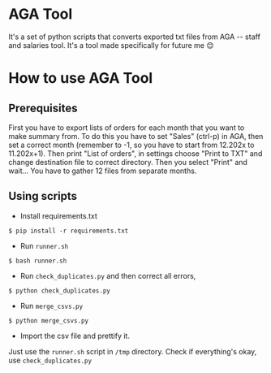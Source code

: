 # AGA Tool

It's a set of python scripts that converts exported txt files from AGA -- staff and salaries tool. It's a tool made specifically for future me 😊

# How to use AGA Tool

## Prerequisites

First you have to export lists of orders for each month that you want to make summary from. To do this you have to set "Sales" (ctrl-p) in AGA, then set a correct month (remember to -1, so you have to start from 12.202x to 11.202x+1). Then print "List of orders", in settings choose "Print to TXT" and change destination file to correct directory. Then you select "Print" and wait... You have to gather 12 files from separate months.

## Using scripts

- Install requirements.txt

```$ pip install -r requirements.txt```

- Run `runner.sh`

```$ bash runner.sh```

- Run `check_duplicates.py` and then correct all errors,

```$ python check_duplicates.py```

- Run `merge_csvs.py`

```$ python merge_csvs.py```

- Import the csv file and prettify it.

Just use the `runner.sh` script in `/tmp` directory. Check if everything's okay, use `check_duplicates.py`
